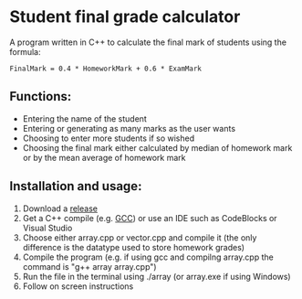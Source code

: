 # Student final grade calculator

A program written in C++ to calculate the final mark of students using the formula:

    FinalMark = 0.4 * HomeworkMark + 0.6 * ExamMark



## Functions:

 - Entering the name of the student
 - Entering or generating as many marks as the user wants
 - Choosing to enter more students if so wished
 - Choosing the final mark either calculated by median of homework mark or by the mean average of homework mark

## Installation and usage:

 1. Download a [release](https://github.com/hmv47/GradeCalculator/releases)
 2. Get a C++ compile (e.g. [GCC](https://gcc.gnu.org/)) or use an IDE such as CodeBlocks or Visual Studio
 3. Choose either array.cpp or vector.cpp and compile it (the only difference is the datatype used to store homework grades)
 4. Compile the program (e.g. if using gcc and compilng array.cpp the command is "g++ array array.cpp")
 5. Run the file in the terminal using ./array (or array.exe if using Windows)
 6. Follow on screen instructions
